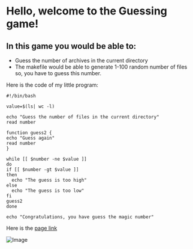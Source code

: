 # Hello, welcome to the Guessing game!

## In this game you would be able to:

- Guess the number of archives in the current directory
- The makefile would be able to generate 1-100 random number of files so, you  have to guess this number. 

Here is the code of my little program: 

```
#!/bin/bash

value=$(ls| wc -l)

echo "Guess the number of files in the current directory"
read number

function guess2 {
echo "Guess again"
read number
}

while [[ $number -ne $value ]]
do
if [[ $number -gt $value ]]
then 
  echo "The guess is too high"
else
  echo "The guess is too low" 
fi
guess2
done

echo "Congratulations, you have guess the magic number"
```

Here is the [page link](https://www.wikipedia.org/)

![Image](https://eresmama.com/wp-content/uploads/2017/03/AD183D1.jpg)

